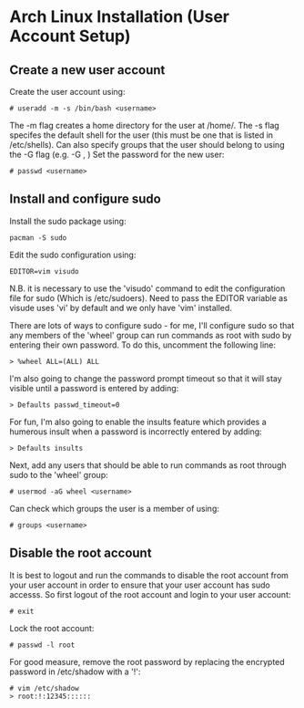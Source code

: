 # Arch Linux Installation (User Account Setup)

## Create a new user account
Create the user account using:
```
# useradd -m -s /bin/bash <username>
```
The -m flag creates a home directory for the user at /home/<username>.
The -s flag specifes the default shell for the user (this must be one that is listed in /etc/shells).
Can also specify groups that the user should belong to using the -G flag (e.g. -G <group1>, <group2>) 
Set the password for the new user:
```
# passwd <username>
```

## Install and configure sudo
Install the sudo package using:
```
pacman -S sudo
```
Edit the sudo configuration using:
```
EDITOR=vim visudo
```
N.B. it is necessary to use the 'visudo' command to edit the configuration file for sudo (Which is /etc/sudoers).  Need to pass the EDITOR variable as visude uses 'vi' by default and we only have 'vim' installed.

There are lots of ways to configure sudo - for me, I'll configure sudo so that any members of the 'wheel' group can run commands as root with sudo by entering their own password.  To do this, uncomment the following line:
```
> %wheel ALL=(ALL) ALL
```
I'm also going to change the password prompt timeout so that it will stay visible until a password is entered by adding:
```
> Defaults passwd_timeout=0
```
For fun, I'm also going to enable the insults feature which provides a humerous insult when a password is incorrectly entered by adding:
```
> Defaults insults
```
Next, add any users that should be able to run commands as root through sudo to the 'wheel' group:
```
# usermod -aG wheel <username>
```
Can check which groups the user is a member of using:
```
# groups <username>
```

## Disable the root account

It is best to logout and run the commands to disable the root account from your user account in order to ensure that your 
user account has sudo accesss.  So first logout of the root account and login to your user account:
```
# exit
```
Lock the root account:
```
# passwd -l root
```
For good measure, remove the root password by replacing the encrypted password in /etc/shadow with a '!':
```
# vim /etc/shadow
> root:!:12345::::::
```
